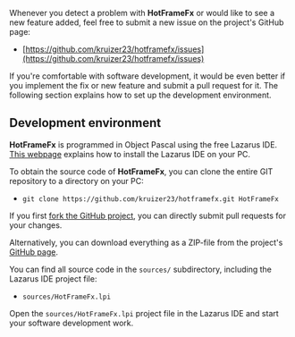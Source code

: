 Whenever you detect a problem with **HotFrameFx** or would like to see a new feature added, feel free to submit a new issue on the project's GitHub page:

* [https://github.com/kruizer23/hotframefx/issues](https://github.com/kruizer23/hotframefx/issues)

If you're comfortable with software development, it would be even better if you implement the fix or new feature and submit a pull request for it. The following section explains how to set up the development environment.

## Development environment

**HotFrameFx** is programmed in Object Pascal using the free Lazarus IDE. [This webpage](https://www.getlazarus.org/setup/) explains how to install the Lazarus IDE on your PC.

To obtain the source code of **HotFrameFx**, you can clone the entire GIT repository to a directory on your PC:

* `git clone https://github.com/kruizer23/hotframefx.git HotFrameFx`

If you first [fork the GitHub project](https://docs.github.com/en/get-started/quickstart/fork-a-repo), you can directly submit pull requests for your changes.

Alternatively, you can download everything as a ZIP-file from the project's [GitHub page](https://github.com/kruizer23/hotframefx).

You can find all source code in the `sources/` subdirectory, including the Lazarus IDE project file:

* `sources/HotFrameFx.lpi`

Open the `sources/HotFrameFx.lpi` project file in the Lazarus IDE and start your software development work.

